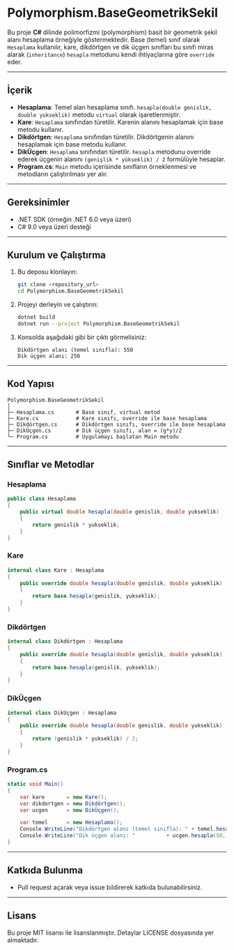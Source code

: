 # Polymorphism.BaseGeometrikSekil

Bu proje **C#** dilinde polimorfizmi (polymorphism) basit bir geometrik şekil alanı hesaplama örneğiyle göstermektedir. Base (temel) sınıf olarak `Hesaplama` kullanılır, kare, dikdörtgen ve dik üçgen sınıfları bu sınıfı miras alarak (`inheritance`) `hesapla` metodunu kendi ihtiyaçlarına göre `override` eder.

---

## İçerik

* **Hesaplama**: Temel alan hesaplama sınıfı. `hesapla(double genislik, double yukseklik)` metodu `virtual` olarak işaretlenmiştir.
* **Kare**: `Hesaplama` sınıfından türetilir. Karenin alanını hesaplamak için base metodu kullanır.
* **Dikdörtgen**: `Hesaplama` sınıfından türetilir. Dikdörtgenin alanını hesaplamak için base metodu kullanır.
* **DikÜçgen**: `Hesaplama` sınıfından türetilir. `hesapla` metodunu override ederek üçgenin alanını `(genişlik * yükseklik) / 2` formülüyle hesaplar.
* **Program.cs**: `Main` metodu içerisinde sınıfların örneklenmesi ve metodların çalıştırılması yer alır.

---

## Gereksinimler

* .NET SDK (örneğin .NET 6.0 veya üzeri)
* C# 9.0 veya üzeri desteği

---

## Kurulum ve Çalıştırma

1. Bu deposu klonlayın:

   ```bash
   git clone <repository_url>
   cd Polymorphism.BaseGeometrikSekil
   ```

2. Projeyi derleyin ve çalıştırın:

   ```bash
   dotnet build
   dotnet run --project Polymorphism.BaseGeometrikSekil
   ```

3. Konsolda aşağıdaki gibi bir çıktı görmelisiniz:

   ```
   Dikdörtgen alanı (temel sınıfla): 550
   Dik üçgen alanı: 250
   ```

---

## Kod Yapısı

```
Polymorphism.BaseGeometrikSekil
│
├─ Hesaplama.cs       # Base sınıf, virtual metod
├─ Kare.cs            # Kare sınıfı, override ile base hesaplama
├─ Dikdörtgen.cs      # Dikdörtgen sınıfı, override ile base hesaplama
├─ DikÜçgen.cs        # Dik üçgen sınıfı, alan = (g*y)/2
└─ Program.cs         # Uygulamayı başlatan Main metodu
```

---

## Sınıflar ve Metodlar

### Hesaplama

```csharp
public class Hesaplama
{
    public virtual double hesapla(double genislik, double yukseklik)
    {
        return genislik * yukseklik;
    }
}
```

### Kare

```csharp
internal class Kare : Hesaplama
{
    public override double hesapla(double genislik, double yukseklik)
    {
        return base.hesapla(genislik, yukseklik);
    }
}
```

### Dikdörtgen

```csharp
internal class Dikdörtgen : Hesaplama
{
    public override double hesapla(double genislik, double yukseklik)
    {
        return base.hesapla(genislik, yukseklik);
    }
}
```

### DikÜçgen

```csharp
internal class DikÜçgen : Hesaplama
{
    public override double hesapla(double genislik, double yukseklik)
    {
        return (genislik * yukseklik) / 2;
    }
}
```

### Program.cs

```csharp
static void Main()
{
    var kare       = new Kare();
    var dikdortgen = new Dikdörtgen();
    var ucgen      = new DikÜçgen();

    var temel      = new Hesaplama();
    Console.WriteLine("Dikdörtgen alanı (temel sınıfla): " + temel.hesapla(10, 55));
    Console.WriteLine("Dik üçgen alanı: "          + ucgen.hesapla(50, 10));
}
```

---

## Katkıda Bulunma

* Pull request açarak veya issue bildirerek katkıda bulunabilirsiniz.

---

## Lisans

Bu proje MIT lisansı ile lisanslanmıştır. Detaylar LICENSE dosyasında yer almaktadır.
